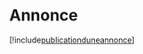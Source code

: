 # Annonce

[!include[publicationduneannonce](annonce.publicationduneannonce.autogen.md)]






























































































